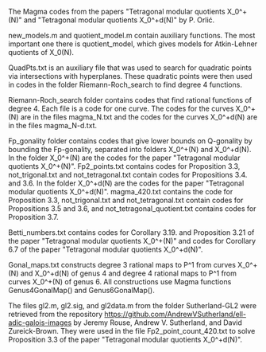 The Magma codes from the papers "Tetragonal modular quotients X_0^+(N)" and "Tetragonal modular quotients X_0^+d(N)" by P. Orlić.

new_models.m and quotient_model.m contain auxiliary functions. The most important one there is quotient_model, which gives models for Atkin-Lehner quotients of X_0(N).

QuadPts.txt is an auxiliary file that was used to search for quadratic points via intersections with hyperplanes. These quadratic points were then used in codes in the folder Riemann-Roch_search to find degree 4 functions.

Riemann-Roch_search folder contains codes that find rational functions of degree 4. Each file is a code for one curve. The codes for the curves X_0^+(N) are in the files magma_N.txt and the codes for the curves X_0^+d(N) are in the files magma_N-d.txt.

Fp_gonality folder contains codes that give lower bounds on Q-gonality by bounding the Fp-gonality, separated into folders X_0^+(N) and X_0^+d(N).
In the folder X_0^+(N) are the codes for the paper "Tetragonal modular quotients X_0^+(N)". Fp2_points.txt contains codes for Proposition 3.3, not_trigonal.txt and not_tetragonal.txt contain codes for Propositions 3.4. and 3.6.
In the folder X_0^+d(N) are the codes for the paper "Tetragonal modular quotients X_0^+d(N)". magma_420.txt contains the code for Proposition 3.3, not_trigonal.txt and not_tetragonal.txt contain codes for Propositions 3.5 and 3.6, and not_tetragonal_quotient.txt contains codes for Proposition 3.7.

Betti_numbers.txt contains codes for Corollary 3.19. and Proposition 3.21 of the paper "Tetragonal modular quotients X_0^+(N)" and codes for Corollary 6.7 of the paper "Tetragonal modular quotients X_0^+d(N)".

Gonal_maps.txt constructs degree 3 rational maps to P^1 from curves X_0^+(N) and X_0^+d(N) of genus 4 and degree 4 rational maps to P^1 from curves X_0^+(N) of genus 6. All constructions use Magma functions Genus4GonalMap() and Genus6GonalMap().

The files gl2.m, gl2.sig, and gl2data.m from the folder Sutherland-GL2 were retrieved from the repository https://github.com/AndrewVSutherland/ell-adic-galois-images by Jeremy Rouse, Andrew V. Sutherland, and David Zureick-Brown. They were used in the file Fp2_point_count_420.txt to solve Proposition 3.3 of the paper "Tetragonal modular quotients X_0^+d(N)".
